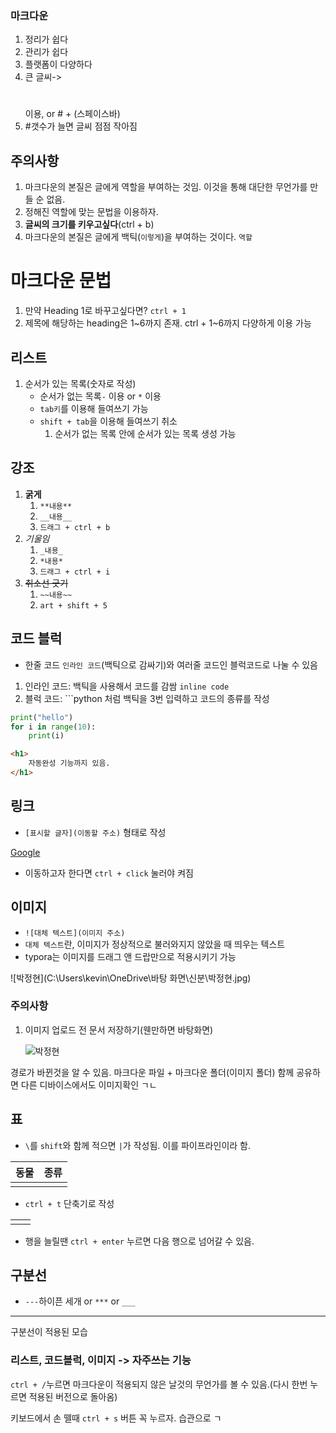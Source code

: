 

### 마크다운

1. 정리가 쉽다
2. 관리가 쉽다
3. 플랫폼이 다양하다
4. 큰 글씨-> <h1></h1> 이용, or # + (스페이스바)
5. #갯수가 늘면 글씨 점점 작아짐

## 주의사항

1. 마크다운의 본질은 글에게 역할을 부여하는 것임. 이것을 통해 대단한 무언가를 만들 순 없음.
2. 정해진 역할에 맞는 문법을 이용하자.
3. **글씨의 크기를 키우고싶다**(ctrl + b)
4. 마크다운의 본질은 글에게 백틱(`이렇게`)을 부여하는 것이다. `역할`



# 마크다운 문법

1. 만약 Heading 1로 바꾸고싶다면? `ctrl + 1`
2. 제목에 해당하는 heading은 1~6까지 존재. ctrl + 1~6까지 다양하게 이용 가능



## 리스트

1. 순서가 있는 목록(숫자로 작성)
   - 순서가 없는 목록`-` 이용 or `*` 이용
   - `tab키`를 이용해 들여쓰기 가능
   - `shift + tab`을 이용해 들여쓰기 취소
     1. 순서가 없는 목록 안에 순서가 있는 목록 생성 가능



## 강조

1. **굵게**
   1. `**내용**`
   2. `__내용__`
   3. `드래그 + ctrl + b`
2. _기울임_
   1. `_내용_`
   2. `*내용*`
   3. `드래그 + ctrl + i`
3. ~~취소선 긋기~~
   1. `~~내용~~`
   2. `art + shift + 5`



## 코드 블럭

* 한줄 코드 `인라인 코드`(백틱으로 감싸기)와 여러줄 코드인 블럭코드로 나눌 수 있음

1. 인라인 코드: 백틱을 사용해서 코드를 감쌈 `inline code`
2. 블럭 코드: ```python 처럼 백틱을 3번 입력하고 코드의 종류를 작성

```python
print("hello")
for i in range(10):
    print(i)
```

```html
<h1>
    자동완성 기능까지 있음.
</h1>
```



## 링크

* `[표시할 글자](이동할 주소)` 형태로 작성

[Google](https://google.com)

* 이동하고자 한다면 `ctrl + click` 눌러야 켜짐



## 이미지

- `![대체 텍스트](이미지 주소)`
- `대체 텍스트`란, 이미지가 정상적으로 불러와지지 않았을 때 띄우는 텍스트
- typora는 이미지를 드래그 앤 드랍만으로 적용시키기 가능



![박정현](C:\Users\kevin\OneDrive\바탕 화면\신분\박정현.jpg)

### 주의사항

1. 이미지 업로드 전 문서 저장하기(웬만하면 바탕화면)

   ![박정현](마크다운.assets/박정현.jpg)

경로가 바뀐것을 알 수 있음. 마크다운 파일 + 마크다운 폴더(이미지 폴더) 함께 공유하면 다른 디바이스에서도 이미지확인 ㄱㄴ



## 표

- `\`를 `shift`와 함께 적으면 `|`가 작성됨. 이를 파이프라인이라 함.

| 동물 | 종류 |
| ---- | ---- |
|      |      |

- `ctrl + t` 단축기로 작성

|      |      |
| ---- | ---- |
|      |      |

- 행을 늘릴땐 `ctrl + enter` 누르면 다음 행으로 넘어갈 수 있음.



## 구분선

- `---`하이픈 세개 or `***` or `___`

---

구분선이 적용된 모습



### 리스트, 코드블럭, 이미지 -> 자주쓰는 기능



`ctrl + /`누르면 마크다운이 적용되지 않은 날것의 무언가를 볼 수 있음.(다시 한번 누르면 적용된 버전으로 돌아옴)



키보드에서 손 뗄때 `ctrl + s` 버튼 꼭 누르자. 습관으로 ㄱ